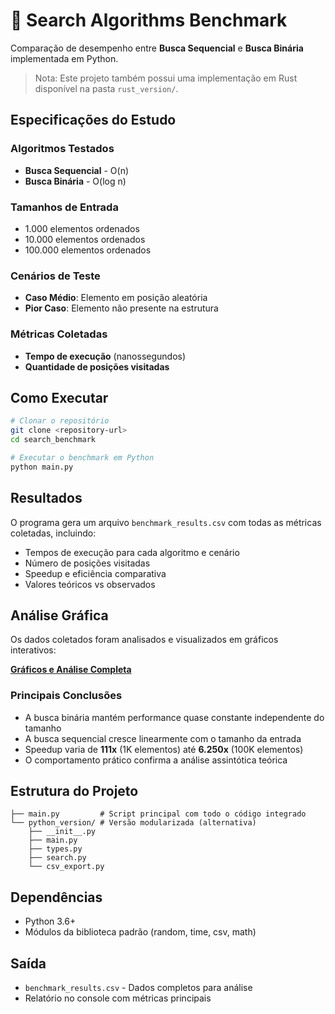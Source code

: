 # 🐍 Search Algorithms Benchmark

Comparação de desempenho entre **Busca Sequencial** e **Busca Binária** implementada em Python.

> Nota: Este projeto também possui uma implementação em Rust disponível na pasta `rust_version/`.

## Especificações do Estudo

### Algoritmos Testados

- **Busca Sequencial** - O(n)
- **Busca Binária** - O(log n)

### Tamanhos de Entrada

- 1.000 elementos ordenados
- 10.000 elementos ordenados
- 100.000 elementos ordenados

### Cenários de Teste

- **Caso Médio**: Elemento em posição aleatória
- **Pior Caso**: Elemento não presente na estrutura

### Métricas Coletadas

- **Tempo de execução** (nanossegundos)
- **Quantidade de posições visitadas**

## Como Executar

```bash
# Clonar o repositório
git clone <repository-url>
cd search_benchmark

# Executar o benchmark em Python
python main.py
```

## Resultados

O programa gera um arquivo `benchmark_results.csv` com todas as métricas coletadas, incluindo:

- Tempos de execução para cada algoritmo e cenário
- Número de posições visitadas
- Speedup e eficiência comparativa
- Valores teóricos vs observados

## Análise Gráfica

Os dados coletados foram analisados e visualizados em gráficos interativos:

**[Gráficos e Análise Completa](https://colab.research.google.com/drive/1X3MSX1ADwnVWsTnTZruGSonPsenqh43v?usp=sharing)**

### Principais Conclusões

- A busca binária mantém performance quase constante independente do tamanho
- A busca sequencial cresce linearmente com o tamanho da entrada
- Speedup varia de **111x** (1K elementos) até **6.250x** (100K elementos)
- O comportamento prático confirma a análise assintótica teórica

## Estrutura do Projeto

```
├── main.py         # Script principal com todo o código integrado
└── python_version/ # Versão modularizada (alternativa)
    ├── __init__.py
    ├── main.py
    ├── types.py
    ├── search.py
    └── csv_export.py
```

## Dependências

- Python 3.6+
- Módulos da biblioteca padrão (random, time, csv, math)

## Saída

- `benchmark_results.csv` - Dados completos para análise
- Relatório no console com métricas principais
